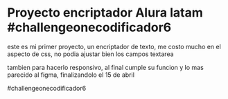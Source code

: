<h1>Proyecto encriptador Alura latam #challengeonecodificador6
</h1>

<p>este es mi primer proyecto, un encriptador de texto, me costo mucho en el aspecto de css, no podia ajustar bien los campos textarea</p>

<p>tambien para hacerlo responsivo, al final cumple su funcion y lo mas parecido al figma, finalizandolo el 15 de abril</p>

#challengeonecodificador6
